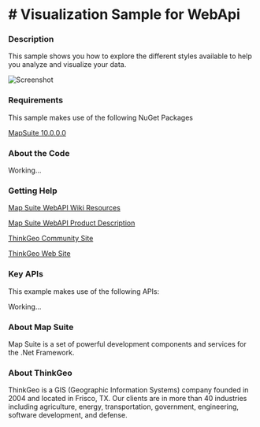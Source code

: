 # #  Visualization Sample  for WebApi

### Description

This sample shows you how to explore the different styles available to help you analyze and visualize your data.

![Screenshot](https://github.com/ThinkGeo/VisualizationSample-ForWebApi/blob/master/ScreenShot.png)

### Requirements
This sample makes use of the following NuGet Packages

[MapSuite 10.0.0.0](http:mapsuite.nuget)

### About the Code

Working...

### Getting Help

[Map Suite WebAPI Wiki Resources](http://wiki.thinkgeo.com/wiki/map_suite_webapi_edition)

[Map Suite WebAPI Product Description](http://thinkgeo.com/map-suite-developer-gis/webapi-edition/)

[ThinkGeo Community Site](http://community.thinkgeo.com/c/map-suite-webapi-edition-support)

[ThinkGeo Web Site](http://www.thinkgeo.com)

### Key APIs
This example makes use of the following APIs:

Working...

### About Map Suite
Map Suite is a set of powerful development components and services for the .Net Framework.

### About ThinkGeo
ThinkGeo is a GIS (Geographic Information Systems) company founded in 2004 and located in Frisco, TX. Our clients are in more than 40 industries including agriculture, energy, transportation, government, engineering, software development, and defense.

